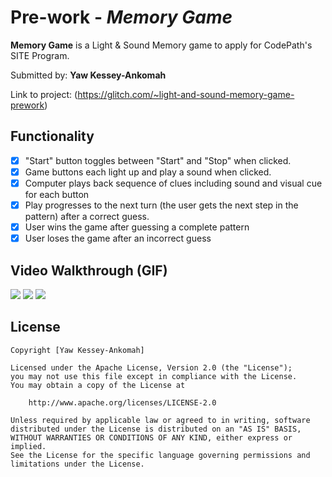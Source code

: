 # Pre-work - *Memory Game*

**Memory Game** is a Light & Sound Memory game to apply for CodePath's SITE Program. 

Submitted by: **Yaw Kessey-Ankomah**

Link to project: (https://glitch.com/~light-and-sound-memory-game-prework)

## Functionality

* [x] "Start" button toggles between "Start" and "Stop" when clicked. 
* [x] Game buttons each light up and play a sound when clicked. 
* [x] Computer plays back sequence of clues including sound and visual cue for each button
* [x] Play progresses to the next turn (the user gets the next step in the pattern) after a correct guess. 
* [x] User wins the game after guessing a complete pattern
* [x] User loses the game after an incorrect guess

## Video Walkthrough (GIF)
![](http://g.recordit.co/Y2SgUFCGq9.gif)
![](http://g.recordit.co/vuOvlc4SVL.gif)
![](http://g.recordit.co/Hs9zQCt4Yl.gif)


## License

    Copyright [Yaw Kessey-Ankomah]

    Licensed under the Apache License, Version 2.0 (the "License");
    you may not use this file except in compliance with the License.
    You may obtain a copy of the License at

        http://www.apache.org/licenses/LICENSE-2.0

    Unless required by applicable law or agreed to in writing, software
    distributed under the License is distributed on an "AS IS" BASIS,
    WITHOUT WARRANTIES OR CONDITIONS OF ANY KIND, either express or implied.
    See the License for the specific language governing permissions and
    limitations under the License.
